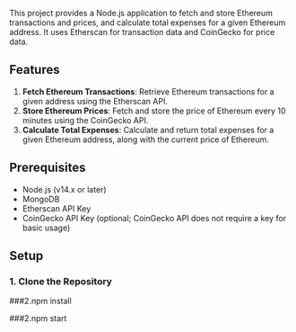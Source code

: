 This project provides a Node.js application to fetch and store Ethereum transactions and prices, and calculate total expenses for a given Ethereum address. It uses Etherscan for transaction data and CoinGecko for price data.

## Features

1. **Fetch Ethereum Transactions**: Retrieve Ethereum transactions for a given address using the Etherscan API.
2. **Store Ethereum Prices**: Fetch and store the price of Ethereum every 10 minutes using the CoinGecko API.
3. **Calculate Total Expenses**: Calculate and return total expenses for a given Ethereum address, along with the current price of Ethereum.

## Prerequisites

- Node.js (v14.x or later)
- MongoDB
- Etherscan API Key
- CoinGecko API Key (optional; CoinGecko API does not require a key for basic usage)

## Setup

### 1. Clone the Repository

###2.npm install

###2.npm start
